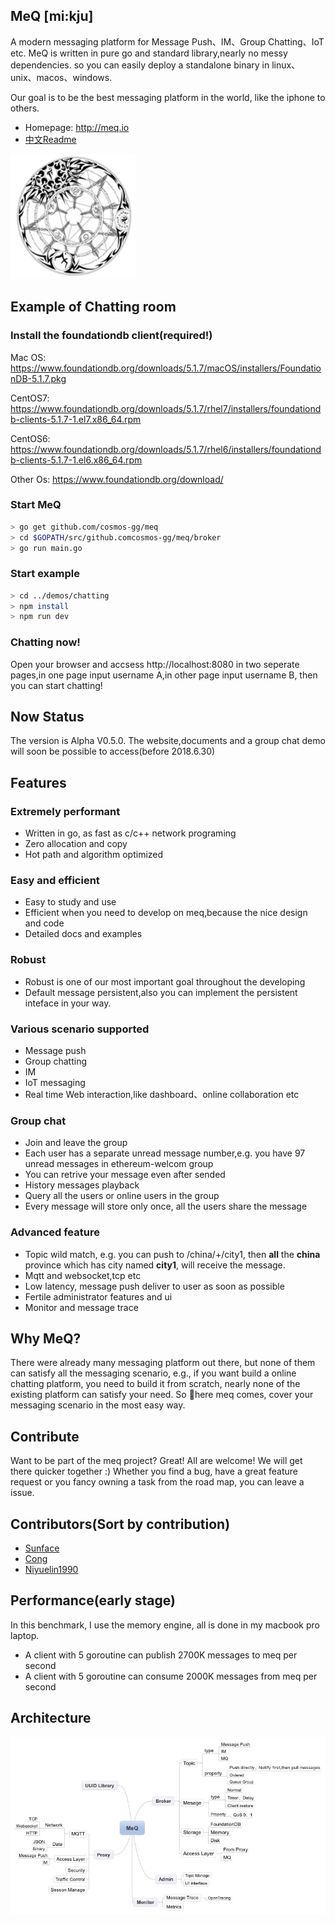 
MeQ [mi:kju]
------------
A modern messaging platform for Message Push、IM、Group Chatting、IoT etc. MeQ is written in pure go and standard library,nearly no messy dependencies. so you can easily deploy a standalone binary in linux、unix、macos、windows.

Our goal is to be the best messaging platform in the world, like the iphone to others.

- Homepage: http://meq.io
- <a href="ReadmeCn.md">中文Readme</a>
<p align="left">
    <a href="http://meq.io">
     <img  width="200" src="./logo.png"></a>
</p>

Example of Chatting room
------------
### Install the foundationdb client(required!)
Mac OS: https://www.foundationdb.org/downloads/5.1.7/macOS/installers/FoundationDB-5.1.7.pkg

CentOS7: https://www.foundationdb.org/downloads/5.1.7/rhel7/installers/foundationdb-clients-5.1.7-1.el7.x86_64.rpm

CentOS6: https://www.foundationdb.org/downloads/5.1.7/rhel6/installers/foundationdb-clients-5.1.7-1.el6.x86_64.rpm

Other Os: https://www.foundationdb.org/download/

### Start MeQ
```bash
> go get github.com/cosmos-gg/meq
> cd $GOPATH/src/github.comcosmos-gg/meq/broker
> go run main.go
```
### Start example
```bash
> cd ../demos/chatting
> npm install
> npm run dev
```
### Chatting now!
Open your browser and accsess http://localhost:8080 in two seperate pages,in one page input username A,in other page input username B, then you can start chatting!



Now Status
------------
The version is Alpha V0.5.0. The website,documents and a group chat demo will soon be possible to access(before 2018.6.30)

Features
------------
### Extremely performant
- Written in go, as fast as c/c++ network programing
- Zero allocation and copy
- Hot path and algorithm optimized
### Easy and efficient
- Easy to study and use
- Efficient when you need to develop on meq,because the nice design and code
- Detailed docs and examples
### Robust
- Robust is one of our most important goal throughout the developing
- Default message persistent,also you can implement the persistent inteface in your way.
### Various scenario supported
- Message push
- Group chatting
- IM
- IoT messaging
- Real time Web interaction,like dashboard、online collaboration etc
### Group chat
- Join and leave the group
- Each user has a separate unread message number,e.g. you have 97 unread messages in ethereum-welcom group
- You can retrive your message even after sended
- History messages playback
- Query all the users or online users in the group
- Every message will store only once, all the users share the message
### Advanced feature
- Topic wild match, e.g. you can  push to /china/+/city1, then **all** the **china** province which has city named **city1**, will receive the message.
- Mqtt and websocket,tcp etc
- Low latency, message push deliver to user as soon as possible
- Fertile administrator features and ui
- Monitor and message trace

Why MeQ? 
------------
There were already many messaging platform out there, but none of them can satisfy all the messaging scenario, e.g., if you want build a online chatting platform, you need to build it from scratch, nearly none of the existing platform can satisfy your need. So here meq comes, cover your messaging scenario in the most easy way.

Contribute
------------
Want to be part of the meq project? Great! All are welcome! We will get there quicker together :) Whether you find a bug, have a great feature request or you fancy owning a task from the road map, you can leave a issue.


Contributors(Sort by contribution)
------------
- <a href="https://github.com/sunface" target="_blank">Sunface</a> 
- <a href="https://github.com/shaocongcong" target="_blank">Cong</a>
- <a href="https://github.com/niyuelin1990" target="_blank">Niyuelin1990</a>

Performance(early stage)
-------------
In this benchmark, I use the memory engine, all is done in my macbook pro laptop.
- A client with 5 goroutine can publish 2700K messages to meq per second
- A client with 5 goroutine can consume 2000K messages from meq per second


Architecture
------------
![](MeQ.jpeg)


